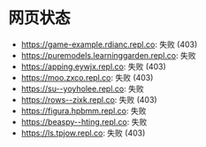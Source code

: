 # 网页状态
- https://game-example.rdianc.repl.co: 失败 (403)
- https://puremodels.learninggarden.repl.co: 失败
- https://apping.eywjx.repl.co: 失败 (403)
- https://moo.zxco.repl.co: 失败 (403)
- https://su--yoyholee.repl.co: 失败
- https://rows--zixk.repl.co: 失败 (403)
- https://figura.hpbmm.repl.co: 失败
- https://beaspy--hting.repl.co: 失败
- https://ls.tpjow.repl.co: 失败 (403)
